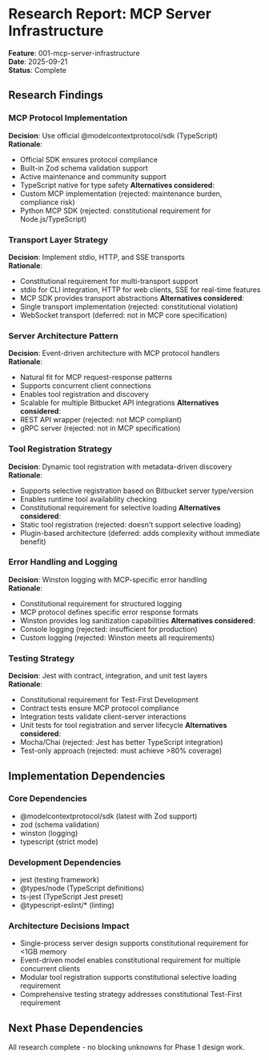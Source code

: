 # Research Report: MCP Server Infrastructure

**Feature**: 001-mcp-server-infrastructure  
**Date**: 2025-09-21  
**Status**: Complete  

## Research Findings

### MCP Protocol Implementation
**Decision**: Use official @modelcontextprotocol/sdk (TypeScript)  
**Rationale**: 
- Official SDK ensures protocol compliance
- Built-in Zod schema validation support
- Active maintenance and community support
- TypeScript native for type safety
**Alternatives considered**: 
- Custom MCP implementation (rejected: maintenance burden, compliance risk)
- Python MCP SDK (rejected: constitutional requirement for Node.js/TypeScript)

### Transport Layer Strategy
**Decision**: Implement stdio, HTTP, and SSE transports  
**Rationale**:
- Constitutional requirement for multi-transport support
- stdio for CLI integration, HTTP for web clients, SSE for real-time features
- MCP SDK provides transport abstractions
**Alternatives considered**:
- Single transport implementation (rejected: constitutional violation)
- WebSocket transport (deferred: not in MCP core specification)

### Server Architecture Pattern
**Decision**: Event-driven architecture with MCP protocol handlers  
**Rationale**:
- Natural fit for MCP request-response patterns
- Supports concurrent client connections
- Enables tool registration and discovery
- Scalable for multiple Bitbucket API integrations
**Alternatives considered**:
- REST API wrapper (rejected: not MCP compliant)
- gRPC server (rejected: not in MCP specification)

### Tool Registration Strategy
**Decision**: Dynamic tool registration with metadata-driven discovery  
**Rationale**:
- Supports selective registration based on Bitbucket server type/version
- Enables runtime tool availability checking
- Constitutional requirement for selective loading
**Alternatives considered**:
- Static tool registration (rejected: doesn't support selective loading)
- Plugin-based architecture (deferred: adds complexity without immediate benefit)

### Error Handling and Logging
**Decision**: Winston logging with MCP-specific error handling  
**Rationale**:
- Constitutional requirement for structured logging
- MCP protocol defines specific error response formats
- Winston provides log sanitization capabilities
**Alternatives considered**:
- Console logging (rejected: insufficient for production)
- Custom logging (rejected: Winston meets all requirements)

### Testing Strategy
**Decision**: Jest with contract, integration, and unit test layers  
**Rationale**:
- Constitutional requirement for Test-First Development
- Contract tests ensure MCP protocol compliance
- Integration tests validate client-server interactions
- Unit tests for tool registration and server lifecycle
**Alternatives considered**:
- Mocha/Chai (rejected: Jest has better TypeScript integration)
- Test-only approach (rejected: must achieve >80% coverage)

## Implementation Dependencies

### Core Dependencies
- @modelcontextprotocol/sdk (latest with Zod support)
- zod (schema validation)
- winston (logging)
- typescript (strict mode)

### Development Dependencies  
- jest (testing framework)
- @types/node (TypeScript definitions)
- ts-jest (TypeScript Jest preset)
- @typescript-eslint/* (linting)

### Architecture Decisions Impact
- Single-process server design supports constitutional requirement for <1GB memory
- Event-driven model enables constitutional requirement for multiple concurrent clients
- Modular tool registration supports constitutional selective loading requirement
- Comprehensive testing strategy addresses constitutional Test-First requirement

## Next Phase Dependencies
All research complete - no blocking unknowns for Phase 1 design work.